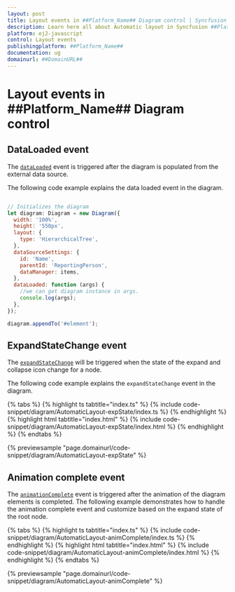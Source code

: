 ```yaml
---
layout: post
title: Layout events in ##Platform_Name## Diagram control | Syncfusion
description: Learn here all about Automatic layout in Syncfusion ##Platform_Name## Diagram control of Syncfusion Essential JS 2 and more.
platform: ej2-javascript
control: Layout events
publishingplatform: ##Platform_Name##
documentation: ug
domainurl: ##DomainURL##
---
```


# Layout events in ##Platform_Name## Diagram control

## DataLoaded event

The [`dataLoaded`](../api/diagram/idataloadedeventargs/) event is triggered after the diagram is populated from the external data source.

The following code example explains the data loaded event in the diagram.

```javascript

// Initializes the diagram
let diagram: Diagram = new Diagram({
  width: '100%',
  height: '550px',
  layout: {
    type: 'HierarchicalTree',
  },
  dataSourceSettings: {
    id: 'Name',
    parentId: 'ReportingPerson',
    dataManager: items,
  },
  dataLoaded: function (args) {
    //we can get diagram instance in args.
    console.log(args);
  },
});

diagram.appendTo('#element');

```

## ExpandStateChange event

The [`expandStateChange`](../api/diagram/iExpandStateChangeEventArgs/) will be triggered when the state of the expand and collapse icon change for a node.

The following code example explains the `expandStateChange` event in the diagram.

{% tabs %}
{% highlight ts tabtitle="index.ts" %}
{% include code-snippet/diagram/AutomaticLayout-expState/index.ts %}
{% endhighlight %}
{% highlight html tabtitle="index.html" %}
{% include code-snippet/diagram/AutomaticLayout-expState/index.html %}
{% endhighlight %}
{% endtabs %}
        
{% previewsample "page.domainurl/code-snippet/diagram/AutomaticLayout-expState" %}

## Animation complete event

The [`animationComplete`](../api/diagram/#animationcomplete) event is triggered after the animation of the diagram elements is completed. The following example demonstrates how to handle the animation complete event and customize based on the expand state of the root node.


{% tabs %}
{% highlight ts tabtitle="index.ts" %}
{% include code-snippet/diagram/AutomaticLayout-animComplete/index.ts %}
{% endhighlight %}
{% highlight html tabtitle="index.html" %}
{% include code-snippet/diagram/AutomaticLayout-animComplete/index.html %}
{% endhighlight %}
{% endtabs %}
        
{% previewsample "page.domainurl/code-snippet/diagram/AutomaticLayout-animComplete" %}
